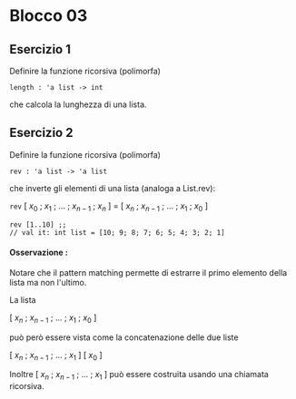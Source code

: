 # Blocco 03

## Esercizio 1

Definire la funzione ricorsiva (polimorfa)

`length : 'a list -> int`

che calcola la lunghezza di una lista.

## Esercizio 2

Definire la funzione ricorsiva (polimorfa)

`rev : 'a list -> 'a list`

che inverte gli elementi di una lista (analoga a List.rev):

`rev` [ $x_0$ ; $x_1$ ; $...$ ; $x_{n-1}$ ; $x_n$ ]  = [ $x_n$ ; $x_{n-1}$ ; $...$ ; $x_1$ ; $x_0$ ] 

    rev [1..10] ;;
    // val it: int list = [10; 9; 8; 7; 6; 5; 4; 3; 2; 1]

#### Osservazione :

Notare che il pattern matching permette di estrarre il primo elemento della lista
ma non l'ultimo.

La lista 
 
[ $x_n$ ; $x_{n-1}$ ; $...$ ; $x_1$ ; $x_0$ ]  

può però essere vista come la concatenazione delle due liste

[ $x_n$ ; $x_{n-1}$ ; $...$ ; $x_1$ ]  [ $x_0$ ]

Inoltre [ $x_n$ ; $x_{n-1}$ ; $...$ ; $x_1$ ] può essere costruita usando una chiamata ricorsiva.
